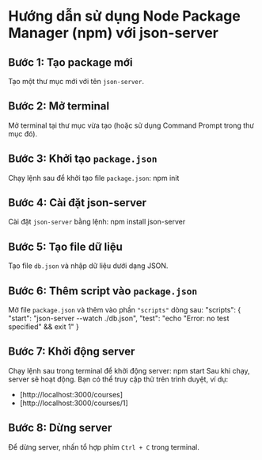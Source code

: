 # Hướng dẫn sử dụng Node Package Manager (npm) với json-server

## Bước 1: Tạo package mới
Tạo một thư mục mới với tên `json-server`.

## Bước 2: Mở terminal
Mở terminal tại thư mục vừa tạo (hoặc sử dụng Command Prompt trong thư mục đó).

## Bước 3: Khởi tạo `package.json`
Chạy lệnh sau để khởi tạo file `package.json`: npm init

## Bước 4: Cài đặt json-server
Cài đặt `json-server` bằng lệnh: npm install json-server

## Bước 5: Tạo file dữ liệu
Tạo file `db.json` và nhập dữ liệu dưới dạng JSON.

## Bước 6: Thêm script vào `package.json`
Mở file `package.json` và thêm vào phần `"scripts"` dòng sau:
  "scripts": {
    "start": "json-server --watch ./db.json",
    "test": "echo \"Error: no test specified\" && exit 1"
  }

## Bước 7: Khởi động server
Chạy lệnh sau trong terminal để khởi động server: npm start
Sau khi chạy, server sẽ hoạt động. Bạn có thể truy cập thử trên trình duyệt, ví dụ:
- [http://localhost:3000/courses]
- [http://localhost:3000/courses/1]

## Bước 8: Dừng server
Để dừng server, nhấn tổ hợp phím `Ctrl + C` trong terminal.
